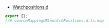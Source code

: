 - [Watchpositions.d](./examples/js/)


 ```javascript
 export {};
//# sourceMappingURL=watchPositions.d.ts.map 
```
